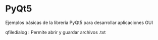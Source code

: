 # PyQt5
Ejemplos básicas de la librería PyQt5 para desarrollar aplicaciones GUI

qfiledialog : Permite abrir y guardar archivos .txt
